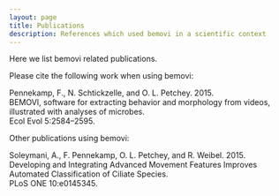 ```yaml
---
layout: page
title: Publications
description: References which used bemovi in a scientific context
---
```


Here we list bemovi related publications.

Please cite the following work when using bemovi:

Pennekamp, F., N. Schtickzelle, and O. L. Petchey. 2015.     
BEMOVI, software for extracting behavior and morphology from videos, illustrated with analyses of microbes.     
Ecol Evol 5:2584–2595.    

Other publications using bemovi:

Soleymani, A., F. Pennekamp, O. L. Petchey, and R. Weibel. 2015.     
Developing and Integrating Advanced Movement Features Improves Automated Classification of Ciliate Species.     
PLoS ONE 10:e0145345.   


